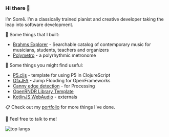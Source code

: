 ### Hi there 👋

I’m Somē. I’m a classically trained pianist and creative developer taking the leap into software development. 

🔧 Some things that I built:
- [Brahms Explorer](https://github.com/somecho/brahms-explorer) - Searchable catalog of contemporary music for musicians, students, teachers and organizers
- [Polymetro](https://github.com/somecho/polymetro-2) - a polyrhythmic metronome

🚏 Some things you might find useful:
- [P5.cljs](https://github.com/somecho/p5cljs-template) - template for using P5 in ClojureScript
- [OfxJFA](https://github.com/somecho/ofxJFA) - Jump Flooding for OpenFrameworks 
- [Canny edge detection](https://github.com/somecho/Canny-Edge-Detection-for-Processing) - for Processing
- [OpenRNDR Library Template](https://github.com/somecho/openrndr-library-template)
- [KotlinJS WebAudio](https://github.com/somecho/webaudio-kotlin) - externals
 
📋 Check out my [portfolio](https://somecho.github.io) for more things I've done.

💬 Feel free to talk to me! 

![top langs](https://github-readme-stats.vercel.app/api/top-langs/?username=somecho&exclude_repo=lokal-digital&hide_progress=true&langs_count=8)

<!--
**somecho/somecho** is a ✨ _special_ ✨ repository because its `README.md` (this file) appears on your GitHub profile.

Here are some ideas to get you started:

- 🔭 I’m currently working on ...
- 🌱 I’m currently learning ...
- 👯 I’m looking to collaborate on ...
- 🤔 I’m looking for help with ...
- 💬 Ask me about ...
- 📫 How to reach me: ...
- 😄 Pronouns: ...
- ⚡ Fun fact: ...
-->
